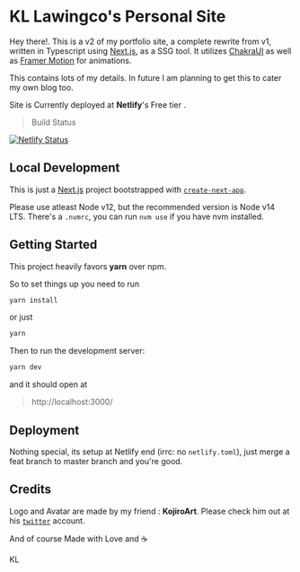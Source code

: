 # KL Lawingco's Personal Site

Hey there!. This is a v2 of my portfolio site, a complete rewrite from v1, written in Typescript using [Next.js](https://nextjs.org/), as a SSG tool. It utilizes [ChakraUI](https://chakra-ui.com/) as well as  [Framer Motion](https://www.framer.com/motion/) for animations.


This contains lots of my details. In future I am planning to get this to cater my own blog too. 

Site is Currently deployed at <b>Netlify</b>'s Free tier .

> Build Status 

[![Netlify Status](https://api.netlify.com/api/v1/badges/4a91d5f6-a717-4b60-9f92-82c11745f2e8/deploy-status)](https://app.netlify.com/sites/kllawingco/deploys)


## Local Development

This is just a [Next.js](https://nextjs.org/) project bootstrapped with [`create-next-app`](https://github.com/vercel/next.js/tree/canary/packages/create-next-app).

Please use atleast Node v12, but the recommended version is Node v14 LTS. There's a `.nvmrc`, you can run `nvm use` if you have nvm installed.

## Getting Started

This project heavily favors <b>yarn</b> over npm. 

So to set things up you need to run

```bash
yarn install
```
or just
```bash
yarn
```

Then to run the development server:

```bash
yarn dev
```

and it should open at

> http://localhost:3000/


## Deployment

Nothing special, its setup at Netlify end (irrc: no `netlify.toml`), just merge a feat branch to master branch and you're good. 


## Credits

Logo and Avatar are made by my friend : <b>KojiroArt</b>.
Please check him out at his [`twitter`](https://twitter.com/kojiro_ai) account.  

And of course 
Made with Love and :coffee:

KL 
